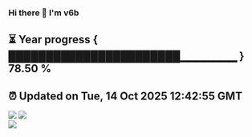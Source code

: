 ### Hi there 👋  I'm v6b  
⏳ Year progress { ███████████████████████▁▁▁▁▁▁▁ } 78.50 %
---
⏰ Updated on Tue, 14 Oct 2025 12:42:55 GMT
---
![](https://github-readme-stats.vercel.app/api?username=v6b&bg_color=30,e96443,904e95&title_color=fff&text_color=fff&layout=compact)
![](https://github-readme-stats.vercel.app/api/top-langs/?username=v6b&layout=compact&bg_color=30,e96443,904e95&title_color=fff&text_color=fff)  
![](https://gcore.jsdelivr.net/gh/v6b/v6b@main/assets/github-contribution-grid-snake.svg)

